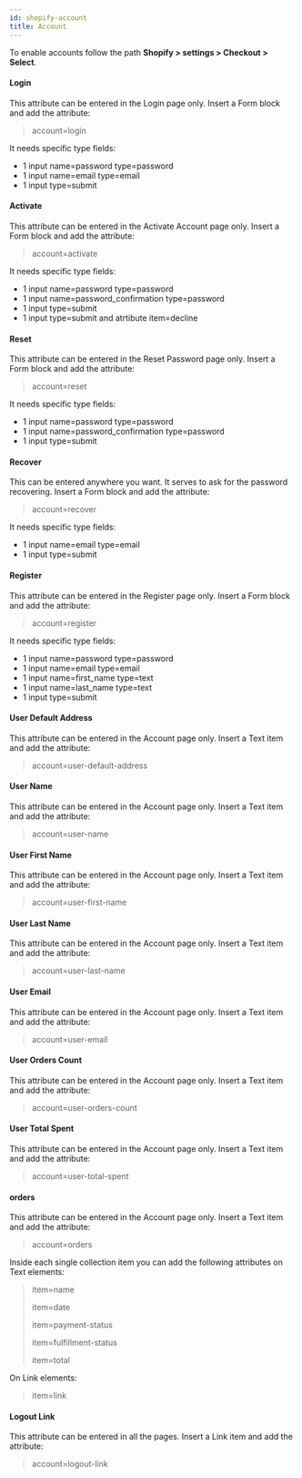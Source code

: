 ```yaml
---
id: shopify-account
title: Account 
---
```


To enable accounts follow the path **Shopify > settings > Checkout > Select**. 


#### Login
This attribute can be entered in the Login page only. 
Insert a Form block and add the attribute:

> account=login

It needs specific type fields:
- 1 input name=password type=password
- 1 input name=email type=email
- 1 input type=submit

#### Activate
This attribute can be entered in the Activate Account page only.
Insert a Form block and add the attribute:

> account=activate

It needs specific type fields:
- 1 input name=password type=password
- 1 input name=password_confirmation type=password
- 1 input type=submit
- 1 input type=submit and atrtibute item=decline

#### Reset
This attribute can be entered in the Reset Password page only.
Insert a Form block and add the attribute:

> account=reset

It needs specific type fields:
- 1 input name=password type=password
- 1 input name=password_confirmation type=password
- 1 input type=submit

#### Recover
This can be entered anywhere you want. It serves to ask for the password recovering.
Insert a Form block and add the attribute:

> account=recover

It needs specific type fields:
- 1 input name=email type=email
- 1 input type=submit

#### Register
This attribute can be entered in the Register page only.
Insert a Form block and add the attribute:

> account=register

It needs specific type fields:
- 1 input name=password type=password
- 1 input name=email type=email
- 1 input name=first_name type=text
- 1 input name=last_name type=text
- 1 input type=submit


#### User Default Address
This attribute can be entered in the Account page only.
Insert a Text item and add the attribute:

> account=user-default-address

#### User Name
This attribute can be entered in the Account page only.
Insert a Text item and add the attribute:

> account=user-name

#### User First Name
This attribute can be entered in the Account page only.
Insert a Text item and add the attribute:

> account=user-first-name

#### User Last Name
This attribute can be entered in the Account page only.
Insert a Text item and add the attribute:

> account=user-last-name

#### User Email
This attribute can be entered in the Account page only.
Insert a Text item and add the attribute:

> account=user-email

#### User Orders Count
This attribute can be entered in the Account page only.
Insert a Text item and add the attribute:

> account=user-orders-count

#### User Total Spent
This attribute can be entered in the Account page only.
Insert a Text item and add the attribute:

> account=user-total-spent

#### orders
This attribute can be entered in the Account page only.
Insert a Text item and add the attribute:

> account=orders

Inside each single collection item you can add the following attributes on Text elements:

> item=name
> 
> item=date
> 
> item=payment-status
>
> item=fulfillment-status
>
> item=total  

On Link elements:

> item=link


#### Logout Link
This attribute can be entered in all the pages.
Insert a Link item and add the attribute:

> account=logout-link